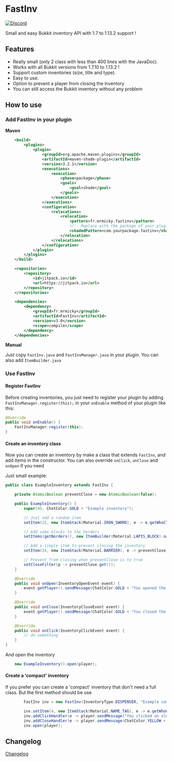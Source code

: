 # FastInv
[![Discord](https://img.shields.io/discord/390919659874156560.svg?colorB=7289da&label=discord&logo=discord&logoColor=white)](https://discord.gg/q9UwaBT)

Small and easy Bukkit inventory API with 1.7 to 1.13.2 support !

## Features
* Really small (only 2 class with less than 400 lines with the JavaDoc).
* Works with all Bukkit versions from 1.7.10 to 1.13.2 !
* Support custom inventories (size, title and type).
* Easy to use.
* Option to prevent a player from closing the inventory
* You can still access the Bukkit inventory without any problem

## How to use

### Add FastInv in your plugin
**Maven**
```xml
    <build>
        <plugins>
            <plugin>
                <groupId>org.apache.maven.plugins</groupId>
                <artifactId>maven-shade-plugin</artifactId>
                <version>3.2.1</version>
                <executions>
                    <execution>
                        <phase>package</phase>
                        <goals>
                            <goal>shade</goal>
                        </goals>
                    </execution>
                </executions>
                <configuration>
                    <relocations>
                        <relocation>
                            <pattern>fr.mrmicky.fastinv</pattern>
                            <!-- Replace with the package of your plugin ! -->
                            <shadedPattern>com.yourpackage.fastinv</shadedPattern>
                        </relocation>
                    </relocations>
                </configuration>
            </plugin>
        </plugins>
    </build>
```
```xml
    <repositories>
        <repository>
            <id>jitpack.io</id>
            <url>https://jitpack.io</url>
        </repository>
    </repositories>
```
```xml
    <dependencies>
        <dependency>
            <groupId>fr.mrmicky</groupId>
            <artifactId>FastInv</artifactId>
            <version>v3.0</version>
            <scope>compile</scope>
        </dependency>
    </dependencies>
```

**Manual**

Just copy `FastInv.java` and `FastInvManager.java` in your plugin. You can also add `ItemBuilder.java`

### Use FastInv

#### Register FastInv
Before creating inventories, you just need to register your plugin by adding `FastInvManager.register(this);` in your `onEnable` method of your plugin like this:
```java
@Override
public void onEnable() {
    FastInvManager.register(this);
}
```

#### Create an inventory class
Now you can create an inventory by make a class that extends `FastInv`, and add items in the constructor. 
You can also override `onClick`, `onClose` and `onOpen` if you need

Just small example:
```java
public class ExampleInventory extends FastInv {

    private AtomicBoolean preventClose = new AtomicBoolean(false);

    public ExampleInventory() {
        super(45, ChatColor.GOLD + "Example inventory");

        // Just add a random item
        setItem(22, new ItemStack(Material.IRON_SWORD), e -> e.getWhoClicked().sendMessage("You clicked on the sword"));

        // Add some blocks to the borders
        setItems(getBorders(), new ItemBuilder(Material.LAPIS_BLOCK).name("").build());

        // Add a simple item to prevent closing the inventory
        setItem(34, new ItemStack(Material.BARRIER), e -> preventClose.set(!preventClose.get()));

        // Prevent from closing when preventClose is to true
        setCloseFilter(p -> preventClose.get());
    }

    @Override
    public void onOpen(InventoryOpenEvent event) {
        event.getPlayer().sendMessage(ChatColor.GOLD + "You opened the inventory");
    }

    @Override
    public void onClose(InventoryCloseEvent event) {
        event.getPlayer().sendMessage(ChatColor.GOLD + "You closed the inventory");
    }

    @Override
    public void onClick(InventoryClickEvent event) {
        // do something
    }
}

```

And open the inventory
```java
    new ExampleInventory().open(player);
```

#### Create a 'compact' inventory

If you prefer you can create a 'compact' inventory that don't need a full class. But the first method should be use

```java
        FastInv inv = new FastInv(InventoryType.DISPENSER, "Example compact inventory");

        inv.setItem(4, new ItemStack(Material.NAME_TAG), e -> e.getWhoClicked().sendMessage("You clicked on the name tag"));
        inv.addClickHandler(e -> player.sendMessage("You clicked on slot " + e.getSlot()));
        inv.addCloseHandler(e -> player.sendMessage(ChatColor.YELLOW + "Inventory closed"));
        inv.open(player);
```

## Changelog

[Changelog](CHANGELOG.md)
